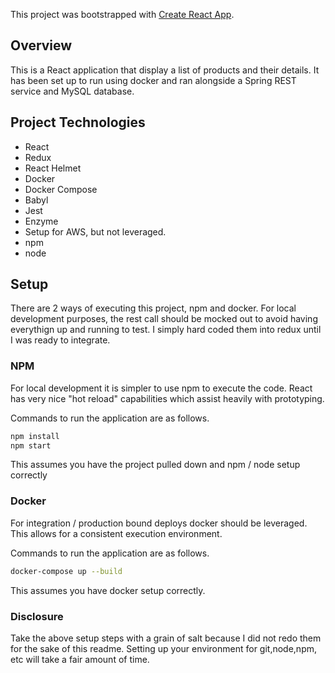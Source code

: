 This project was bootstrapped with [Create React App](https://github.com/facebookincubator/create-react-app).

## Overview

This is a React application that display a list of products and their details. It has been set up to run using docker and ran alongside a Spring REST service and MySQL database. 

## Project Technologies

- React
- Redux
- React Helmet
- Docker
- Docker Compose
- Babyl
- Jest
- Enzyme
- Setup for AWS, but not leveraged.
- npm
- node

## Setup

There are 2 ways of executing this project, npm and docker. For local development purposes, the rest call should be mocked out to avoid having everythign up and running to test. I simply hard coded them into redux until I was ready to integrate.

### NPM

For local development it is simpler to use npm to execute the code. React has very nice "hot reload" capabilities which assist heavily with prototyping.

Commands to run the application are as follows.

```bash
npm install
npm start
```

This assumes you have the project pulled down and npm / node setup correctly

### Docker

For integration / production bound deploys docker should be leveraged. This allows for a consistent execution environment.

Commands to run the application are as follows.

```bash
docker-compose up --build
```

This assumes you have docker setup correctly.


### Disclosure

Take the above setup steps with a grain of salt because I did not redo them for the sake of this readme. Setting up your environment for git,node,npm, etc will take a fair amount of time.